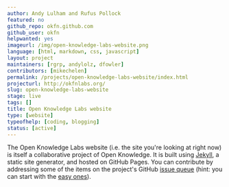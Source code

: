 ```yaml
---
author: Andy Lulham and Rufus Pollock
featured: no
github_repo: okfn.github.com
github_user: okfn
helpwanted: yes
imageurl: /img/open-knowledge-labs-website.png
language: [html, markdown, css, javascript]
layout: project
maintainers: [rgrp, andylolz, dfowler]
contributors: [mikechelen]
permalink: /projects/open-knowledge-labs-website/index.html
projecturl: http://okfnlabs.org/
slug: open-knowledge-labs-website
stage: live
tags: []
title: Open Knowledge Labs website
type: [website]
typeofhelp: [coding, blogging]
status: [active]
---
```


The Open Knowledge Labs website (i.e. the site you're looking at right now) is itself a collaborative project of Open Knowledge.  It is built using [Jekyll](http://jekyllrb.com), a static site generator, and hosted on GitHub Pages.  You can contribute by addressing some of the items on the project's GitHub [issue queue](https://github.com/okfn/okfn.github.com/issues) (hint: you can start with the [easy ones](https://github.com/okfn/okfn.github.com/labels/Easy)).
